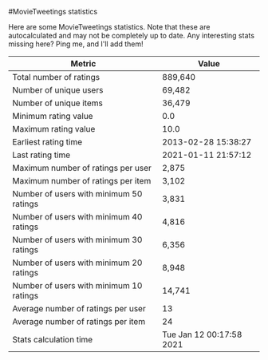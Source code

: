 #MovieTweetings statistics

Here are some MovieTweetings statistics. Note that these are autocalculated and may not be completely up to date. Any interesting stats missing here? Ping me, and I'll add them!

Metric | Value
--- | ---
Total number of ratings                 | 889,640
Number of unique users                  | 69,482
Number of unique items                  | 36,479
Minimum rating value                    | 0.0
Maximum rating value                    | 10.0
Earliest rating time                    | 2013-02-28 15:38:27
Last rating time                        | 2021-01-11 21:57:12
Maximum number of ratings per user      | 2,875
Maximum number of ratings per item      | 3,102
Number of users with minimum 50 ratings | 3,831
Number of users with minimum 40 ratings | 4,816
Number of users with minimum 30 ratings | 6,356
Number of users with minimum 20 ratings | 8,948
Number of users with minimum 10 ratings | 14,741
Average number of ratings per user      | 13
Average number of ratings per item      | 24
Stats calculation time                  | Tue Jan 12 00:17:58 2021

